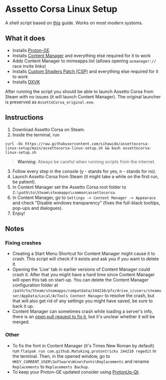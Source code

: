# Assetto Corsa Linux Setup
A shell script based on [this](https://steamcommunity.com/sharedfiles/filedetails/?id=2828364666) guide. Works on most modern systems.

## What it does
- Installs [Proton-GE](https://github.com/GloriousEggroll/proton-ge-custom)
- Installs [Content Manager](https://assettocorsa.club/content-manager.html) and everything else required for it to work
- Adds Content Manager to mimeapps.list (allows opening `acmanager://` race invite links)
- Installs [Custom Shaders Patch (CSP)](https://acstuff.club/patch/) and everything else required for it to work
- Installs [DXVK](https://github.com/doitsujin/dxvk)

After running the script you should be able to launch Assetto Corsa from Steam with no issues (it will launch Content Manager). The original launcher is preserved as `AssettoCorsa_original.exe`.

## Instructions
1. Download Assetto Corsa on Steam.
2. Inside the terminal, run
  ```
  curl -Os https://raw.githubusercontent.com/sihawido/assettocorsa-linux-setup/main/assettocorsa-linux-setup.sh && bash assettocorsa-linux-setup.sh
  ```
> **Warning**: Always be careful when running scripts from the internet.
3. Follow every step in the console (y - stands for yes, n - stands for no).
4. Launch Assetto Corsa from Steam (it might take a while on the first run, be patient).
5. In Content Manager set the Assetto Corsa root folder to `Z:\path\to\Steam\steamapps\common\assettocorsa`.
6. In Content Manager, go to `Settings -> Content Manager -> Appearace` and check "Disable windows transparency" (fixes the full-black tooltips, pop-ups and dialogues).
7. Enjoy!

## Notes
### Fixing crashes
- Creating a Start Menu Shortcut for Content Manager might cause it to crash. This script will check if it exists and ask you if you want to delete it.  
- Opening the 'Live' tab in earlier versions of Content Manager could crash it. After that you might have a hard time since Content Manager will open this tab on start-up. You can delete the Content Manager configuration folder at `/path/to/Steam/steamapps/compatdata/244210/pfx/drive_c/users/steamuser/AppData/Local/AcTools Content Manager` to resolve the crash, but that will also get rid of any settings you might have saved, be sure to back it up.
- Content Manager can sometimes crash while loading a server's info, there is an [open pull request to fix it](https://github.com/gro-ove/actools/pull/114), but it's unclear whether it will be merged.
### Other
- To fix the font in Content Manager (it's Times New Roman by default) run `flatpak run com.github.Matoking.protontricks 244210 regedit` in the terminal. Then, in the opened window, go to `HKEY_CURRENT_USER\Software\Wine\Fonts\Replacements` and rename `Replacements` to `Replacements Backup`.
- To keep your Proton-GE updated consider using [ProtonUp-Qt](https://flathub.org/apps/net.davidotek.pupgui2).
